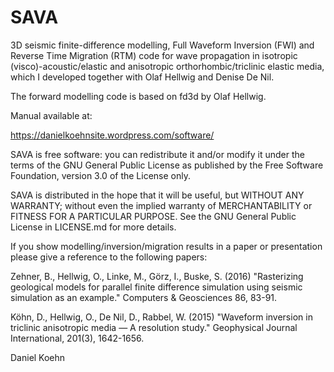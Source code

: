 # SAVA
3D seismic finite-difference modelling, Full Waveform Inversion (FWI) and Reverse Time Migration (RTM) code for wave propagation in isotropic (visco)-acoustic/elastic and anisotropic orthorhombic/triclinic elastic media, which I developed together with Olaf Hellwig and Denise De Nil.

The forward modelling code is based on fd3d by Olaf Hellwig.

Manual available at:

https://danielkoehnsite.wordpress.com/software/

SAVA is free software: you can redistribute it and/or modify it under the terms of the GNU General Public License as published by the Free Software Foundation, version 3.0 of the License only.

SAVA is distributed in the hope that it will be useful, but WITHOUT ANY WARRANTY; without even the implied warranty of MERCHANTABILITY or FITNESS FOR A PARTICULAR PURPOSE. See the GNU General Public License in LICENSE.md for more details.

If you show modelling/inversion/migration results in a paper or presentation please give a reference to the following papers:

Zehner, B., Hellwig, O., Linke, M., Görz, I., Buske, S. (2016) 
"Rasterizing geological models for parallel finite difference simulation 
using seismic simulation as an example." 
Computers & Geosciences 86, 83-91. 

Köhn, D., Hellwig, O., De Nil, D., Rabbel, W. (2015) 
"Waveform inversion in triclinic anisotropic media — A resolution study." 
Geophysical Journal International, 201(3), 1642-1656. 

Daniel Koehn
